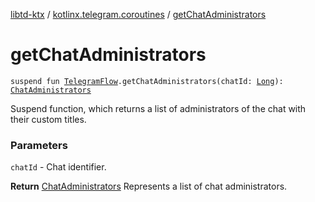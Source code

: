 [libtd-ktx](../index.md) / [kotlinx.telegram.coroutines](index.md) / [getChatAdministrators](./get-chat-administrators.md)

# getChatAdministrators

`suspend fun `[`TelegramFlow`](../kotlinx.telegram.core/-telegram-flow/index.md)`.getChatAdministrators(chatId: `[`Long`](https://kotlinlang.org/api/latest/jvm/stdlib/kotlin/-long/index.html)`): `[`ChatAdministrators`](https://tdlibx.github.io/td/docs/org/drinkless/td/libcore/telegram/TdApi.ChatAdministrators.html)

Suspend function, which returns a list of administrators of the chat with their custom titles.

### Parameters

`chatId` - Chat identifier.

**Return**
[ChatAdministrators](https://tdlibx.github.io/td/docs/org/drinkless/td/libcore/telegram/TdApi.ChatAdministrators.html) Represents a list of chat administrators.

